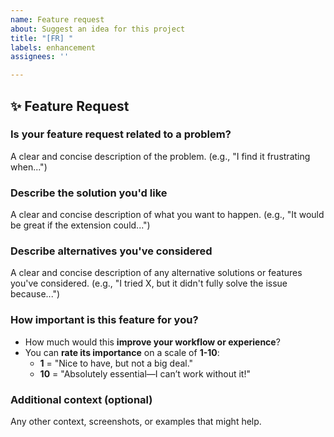 ```yaml
---
name: Feature request
about: Suggest an idea for this project
title: "[FR] "
labels: enhancement
assignees: ''

---
```


## ✨ Feature Request

### Is your feature request related to a problem?

A clear and concise description of the problem.
(e.g., "I find it frustrating when...")

### Describe the solution you'd like

A clear and concise description of what you want to happen.
(e.g., "It would be great if the extension could...")

### Describe alternatives you've considered

A clear and concise description of any alternative solutions or features you've considered.
(e.g., "I tried X, but it didn't fully solve the issue because...")

### How important is this feature for you?

- How much would this **improve your workflow or experience**?
- You can **rate its importance** on a scale of **1-10**:
  - **1** = "Nice to have, but not a big deal."
  - **10** = "Absolutely essential—I can’t work without it!"

### Additional context (optional)

Any other context, screenshots, or examples that might help.
